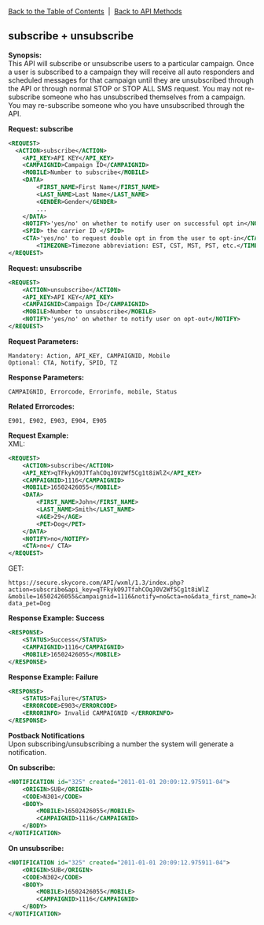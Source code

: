 [Back to the Table of Contents](/1.3/README.md)&nbsp;&nbsp;|&nbsp;&nbsp;[Back to API Methods](API_METHODS.md)
## subscribe + unsubscribe

__Synopsis:__  
This API will subscribe or unsubscribe users to a particular campaign. Once a user is subscribed to a campaign they will receive all auto responders and scheduled messages for that campaign until they are unsubscribed through the API or through normal STOP or STOP ALL SMS request. You may not re-subscribe someone who has unsubscribed themselves from a campaign. You may re-subscribe someone who you have unsubscribed through the API.

__Request: subscribe__
```xml
<REQUEST>
  <ACTION>subscribe</ACTION>
    <API_KEY>API KEY</API_KEY>
    <CAMPAIGNID>Campaign ID</CAMPAIGNID>
    <MOBILE>Number to subscribe</MOBILE>
    <DATA>
        <FIRST_NAME>First Name</FIRST_NAME>
        <LAST_NAME>Last Name</LAST_NAME>
        <GENDER>Gender</GENDER>
        ...
    </DATA>   
    <NOTIFY>'yes/no' on whether to notify user on successful opt in</NOTIFY>
    <SPID> the carrier ID </SPID>
    <CTA>'yes/no' to request double opt in from the user to opt-in</CTA>
        <TIMEZONE>Timezone abbreviation: EST, CST, MST, PST, etc.</TIMEZONE>
</REQUEST>
```

__Request: unsubscribe__
```xml
<REQUEST>
    <ACTION>unsubscribe</ACTION>
    <API_KEY>API KEY</API_KEY>
    <CAMPAIGNID>Campaign ID</CAMPAIGNID>
    <MOBILE>Number to unsubscribe</MOBILE>
    <NOTIFY>'yes/no' on whether to notify user on opt-out</NOTIFY>
</REQUEST>
```

__Request Parameters:__

    Mandatory: Action, API_KEY, CAMPAIGNID, Mobile
    Optional: CTA, Notify, SPID, TZ

__Response Parameters:__

    CAMPAIGNID, Errorcode, Errorinfo, mobile, Status

__Related Errorcodes:__

    E901, E902, E903, E904, E905

__Request Example:__  
XML:
```xml
<REQUEST>
    <ACTION>subscribe</ACTION>
    <API_KEY>qTFkykO9JTfahCOqJ0V2Wf5Cg1t8iWlZ</API_KEY>
    <CAMPAIGNID>1116</CAMPAIGNID>
    <MOBILE>16502426055</MOBILE>
    <DATA>
        <FIRST_NAME>John</FIRST_NAME>
        <LAST_NAME>Smith</LAST_NAME>
        <AGE>29</AGE>
        <PET>Dog</PET>
    </DATA>   
    <NOTIFY>no</NOTIFY>
    <CTA>no</ CTA>
</REQUEST>
```

GET:

    https://secure.skycore.com/API/wxml/1.3/index.php?action=subscribe&api_key=qTFkykO9JTfahCOqJ0V2Wf5Cg1t8iWlZ
    &mobile=16502426055&campaignid=1116&notify=no&cta=no&data_first_name=John&data_last_name=Smith&data_age=29&
    data_pet=Dog
    
__Response Example: Success__
```xml
<RESPONSE>
    <STATUS>Success</STATUS>
    <CAMPAIGNID>1116</CAMPAIGNID>
    <MOBILE>16502426055</MOBILE>
</RESPONSE>
```

__Response Example: Failure__
```xml
<RESPONSE>
    <STATUS>Failure</STATUS>
    <ERRORCODE>E903</ERRORCODE>
    <ERRORINFO> Invalid CAMPAIGNID </ERRORINFO>
</RESPONSE>
```

__Postback Notifications__  
Upon subscribing/unsubscribing a number the system will generate a notification.

__On subscribe:__
```xml
<NOTIFICATION id="325" created="2011-01-01 20:09:12.975911-04">
    <ORIGIN>SUB</ORIGIN>
    <CODE>N301</CODE>
    <BODY>
        <MOBILE>16502426055</MOBILE>
        <CAMPAIGNID>1116</CAMPAIGNID>
    </BODY>
</NOTIFICATION>
```

__On unsubscribe:__
```xml
<NOTIFICATION id="325" created="2011-01-01 20:09:12.975911-04">
    <ORIGIN>SUB</ORIGIN>
    <CODE>N302</CODE>
    <BODY>
        <MOBILE>16502426055</MOBILE>
        <CAMPAIGNID>1116</CAMPAIGNID>
    </BODY>
</NOTIFICATION>
```
